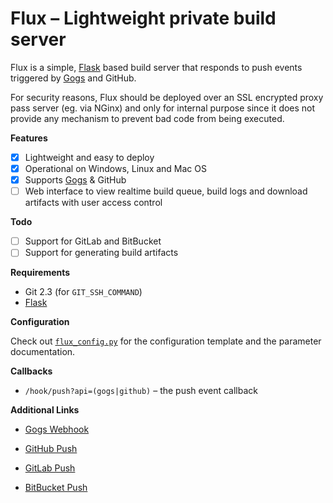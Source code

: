 # Flux &ndash; Lightweight private build server

Flux is a simple, [Flask][] based build server that responds to
push events triggered by [Gogs][] and GitHub.

For security reasons, Flux should be deployed over an SSL
encrypted proxy pass server (eg. via NGinx) and only for
internal purpose since it does not provide any mechanism
to prevent bad code from being executed.

__Features__

* [x] Lightweight and easy to deploy
* [x] Operational on Windows, Linux and Mac OS
* [x] Supports [Gogs][] & GitHub
* [ ] Web interface to view realtime build queue, build logs
      and download artifacts with user access control

__Todo__

* [ ] Support for GitLab and BitBucket
* [ ] Support for generating build artifacts

__Requirements__

* Git 2.3 (for `GIT_SSH_COMMAND`)
* [Flask][]

__Configuration__

Check out [`flux_config.py`](flux_config.py) for the configuration
template and the parameter documentation.

__Callbacks__

* `/hook/push?api=(gogs|github)` &ndash; the push event callback

__Additional Links__

* [Gogs Webhook](https://gogs.io/docs/features/webhook)
* [GitHub Push](https://developer.github.com/v3/activity/events/types/#pushevent)
* [GitLab Push](https://gitlab.com/gitlab-org/gitlab-ce/blob/master/doc/web_hooks/web_hooks.md#push-events)
* [BitBucket Push](https://confluence.atlassian.com/bitbucket/event-payloads-740262817.html#EventPayloads-Push)

  [Flask]: http://flask.pocoo.org/
  [Gogs]: https://gogs.io/
